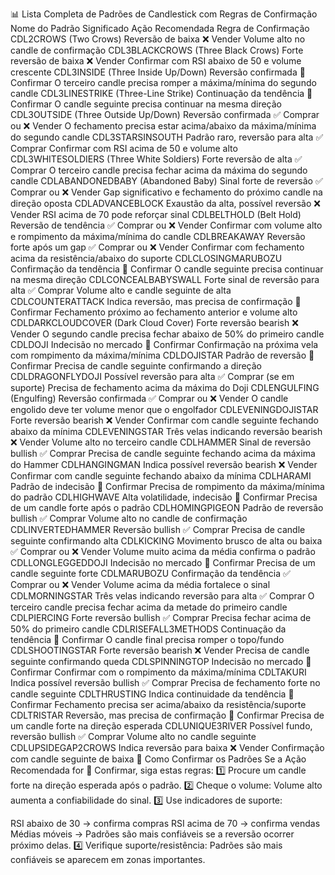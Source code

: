 📊 Lista Completa de Padrões de Candlestick com Regras de Confirmação
Nome do Padrão	Significado	Ação Recomendada	Regra de Confirmação
CDL2CROWS (Two Crows)	Reversão de baixa	❌ Vender	Volume alto no candle de confirmação
CDL3BLACKCROWS (Three Black Crows)	Forte reversão de baixa	❌ Vender	Confirmar com RSI abaixo de 50 e volume crescente
CDL3INSIDE (Three Inside Up/Down)	Reversão confirmada	🔄 Confirmar	O terceiro candle precisa romper a máxima/mínima do segundo candle
CDL3LINESTRIKE (Three-Line Strike)	Continuação da tendência	🔄 Confirmar	O candle seguinte precisa continuar na mesma direção
CDL3OUTSIDE (Three Outside Up/Down)	Reversão confirmada	✅ Comprar ou ❌ Vender	O fechamento precisa estar acima/abaixo da máxima/mínima do segundo candle
CDL3STARSINSOUTH	Padrão raro, reversão para alta	✅ Comprar	Confirmar com RSI acima de 50 e volume alto
CDL3WHITESOLDIERS (Three White Soldiers)	Forte reversão de alta	✅ Comprar	O terceiro candle precisa fechar acima da máxima do segundo candle
CDLABANDONEDBABY (Abandoned Baby)	Sinal forte de reversão	✅ Comprar ou ❌ Vender	Gap significativo e fechamento do próximo candle na direção oposta
CDLADVANCEBLOCK	Exaustão da alta, possível reversão	❌ Vender	RSI acima de 70 pode reforçar sinal
CDLBELTHOLD (Belt Hold)	Reversão de tendência	✅ Comprar ou ❌ Vender	Confirmar com volume alto e rompimento da máxima/mínima do candle
CDLBREAKAWAY	Reversão forte após um gap	✅ Comprar ou ❌ Vender	Confirmar com fechamento acima da resistência/abaixo do suporte
CDLCLOSINGMARUBOZU	Confirmação da tendência	🔄 Confirmar	O candle seguinte precisa continuar na mesma direção
CDLCONCEALBABYSWALL	Forte sinal de reversão para alta	✅ Comprar	Volume alto e candle seguinte de alta
CDLCOUNTERATTACK	Indica reversão, mas precisa de confirmação	🔄 Confirmar	Fechamento próximo ao fechamento anterior e volume alto
CDLDARKCLOUDCOVER (Dark Cloud Cover)	Forte reversão bearish	❌ Vender	O segundo candle precisa fechar abaixo de 50% do primeiro candle
CDLDOJI	Indecisão no mercado	🔄 Confirmar	Confirmação na próxima vela com rompimento da máxima/mínima
CDLDOJISTAR	Padrão de reversão	🔄 Confirmar	Precisa de candle seguinte confirmando a direção
CDLDRAGONFLYDOJI	Possível reversão para alta	✅ Comprar (se em suporte)	Precisa de fechamento acima da máxima do Doji
CDLENGULFING (Engulfing)	Reversão confirmada	✅ Comprar ou ❌ Vender	O candle engolido deve ter volume menor que o engolfador
CDLEVENINGDOJISTAR	Forte reversão bearish	❌ Vender	Confirmar com candle seguinte fechando abaixo da mínima
CDLEVENINGSTAR	Três velas indicando reversão bearish	❌ Vender	Volume alto no terceiro candle
CDLHAMMER	Sinal de reversão bullish	✅ Comprar	Precisa de candle seguinte fechando acima da máxima do Hammer
CDLHANGINGMAN	Indica possível reversão bearish	❌ Vender	Confirmar com candle seguinte fechando abaixo da mínima
CDLHARAMI	Padrão de indecisão	🔄 Confirmar	Precisa de rompimento da máxima/mínima do padrão
CDLHIGHWAVE	Alta volatilidade, indecisão	🔄 Confirmar	Precisa de um candle forte após o padrão
CDLHOMINGPIGEON	Padrão de reversão bullish	✅ Comprar	Volume alto no candle de confirmação
CDLINVERTEDHAMMER	Reversão bullish	✅ Comprar	Precisa de candle seguinte confirmando alta
CDLKICKING	Movimento brusco de alta ou baixa	✅ Comprar ou ❌ Vender	Volume muito acima da média confirma o padrão
CDLLONGLEGGEDDOJI	Indecisão no mercado	🔄 Confirmar	Precisa de um candle seguinte forte
CDLMARUBOZU	Confirmação da tendência	✅ Comprar ou ❌ Vender	Volume acima da média fortalece o sinal
CDLMORNINGSTAR	Três velas indicando reversão para alta	✅ Comprar	O terceiro candle precisa fechar acima da metade do primeiro candle
CDLPIERCING	Forte reversão bullish	✅ Comprar	Precisa fechar acima de 50% do primeiro candle
CDLRISEFALL3METHODS	Continuação da tendência	🔄 Confirmar	O candle final precisa romper o topo/fundo
CDLSHOOTINGSTAR	Forte reversão bearish	❌ Vender	Precisa de candle seguinte confirmando queda
CDLSPINNINGTOP	Indecisão no mercado	🔄 Confirmar	Confirmar com o rompimento da máxima/mínima
CDLTAKURI	Indica possível reversão bullish	✅ Comprar	Precisa de fechamento forte no candle seguinte
CDLTHRUSTING	Indica continuidade da tendência	🔄 Confirmar	Fechamento precisa ser acima/abaixo da resistência/suporte
CDLTRISTAR	Reversão, mas precisa de confirmação	🔄 Confirmar	Precisa de um candle forte na direção esperada
CDLUNIQUE3RIVER	Possível fundo, reversão bullish	✅ Comprar	Volume alto no candle seguinte
CDLUPSIDEGAP2CROWS	Indica reversão para baixa	❌ Vender	Confirmação com candle seguinte de baixa
📌 Como Confirmar os Padrões
Se a Ação Recomendada for 🔄 Confirmar, siga estas regras: 1️⃣ Procure um candle forte na direção esperada após o padrão.
2️⃣ Cheque o volume: Volume alto aumenta a confiabilidade do sinal.
3️⃣ Use indicadores de suporte:

RSI abaixo de 30 → confirma compras
RSI acima de 70 → confirma vendas
Médias móveis → Padrões são mais confiáveis se a reversão ocorrer próximo delas.
4️⃣ Verifique suporte/resistência: Padrões são mais confiáveis se aparecem em zonas importantes.
